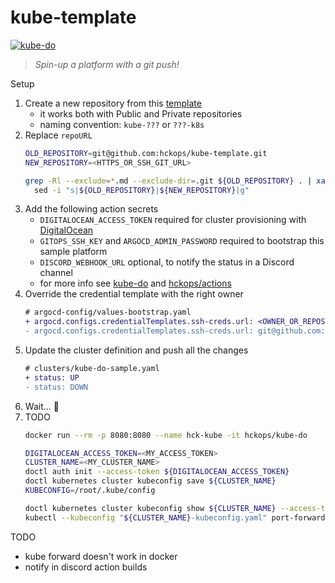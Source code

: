 # kube-template

[![kube-do](https://github.com/hckops/kube-template/actions/workflows/kube-do.yml/badge.svg)](https://github.com/hckops/kube-template/actions/workflows/kube-do.yml)

> *Spin-up a platform with a git push!*

Setup
1. Create a new repository from this [template](https://github.com/hckops/kube-template/generate)
    - it works both with Public and Private repositories
    - naming convention: `kube-???` or `???-k8s`
2. Replace `repoURL`
    ```bash
    OLD_REPOSITORY=git@github.com:hckops/kube-template.git
    NEW_REPOSITORY=<HTTPS_OR_SSH_GIT_URL>

    grep -Rl --exclude=*.md --exclude-dir=.git ${OLD_REPOSITORY} . | xargs \
      sed -i "s|${OLD_REPOSITORY}|${NEW_REPOSITORY}|g"
    ```
3. Add the following action secrets
    * `DIGITALOCEAN_ACCESS_TOKEN` required for cluster provisioning with [DigitalOcean](https://cloud.digitalocean.com)
    - `GITOPS_SSH_KEY` and `ARGOCD_ADMIN_PASSWORD` required to bootstrap this sample platform
    - `DISCORD_WEBHOOK_URL` optional, to notify the status in a Discord channel
    - for more info see [kube-do](.github/workflows/kube-do.yml) and [hckops/actions](https://github.com/hckops/actions)
4. Override the credential template with the right owner
    ```diff
    # argocd-config/values-bootstrap.yaml
    + argocd.configs.credentialTemplates.ssh-creds.url: <OWNER_OR_REPOSITORY>
    - argocd.configs.credentialTemplates.ssh-creds.url: git@github.com:hckops
    ```
4. Update the cluster definition and push all the changes
    ```diff
    # clusters/kube-do-sample.yaml
    + status: UP
    - status: DOWN
    ```
5. Wait... :rocket:
6. TODO
    ```bash
    docker run --rm -p 8080:8080 --name hck-kube -it hckops/kube-do

    DIGITALOCEAN_ACCESS_TOKEN=<MY_ACCESS_TOKEN>
    CLUSTER_NAME=<MY_CLUSTER_NAME>
    doctl auth init --access-token ${DIGITALOCEAN_ACCESS_TOKEN}
    doctl kubernetes cluster kubeconfig save ${CLUSTER_NAME}
    KUBECONFIG=/root/.kube/config

    doctl kubernetes cluster kubeconfig show ${CLUSTER_NAME} --access-token ${DIGITALOCEAN_ACCESS_TOKEN} > "${CLUSTER_NAME}-kubeconfig.yaml"
    kubectl --kubeconfig "${CLUSTER_NAME}-kubeconfig.yaml" port-forward svc/argocd-server -n argocd 8080:443
    ```

TODO
* kube forward doesn't work in docker
* notify in discord action builds
